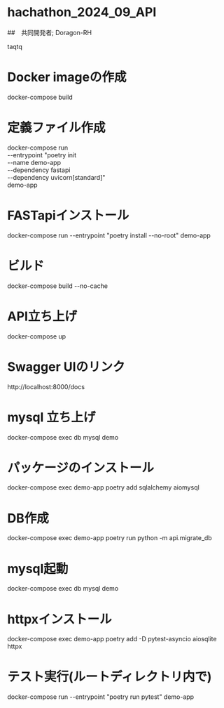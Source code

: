 # hachathon_2024_09_API
##　共同開発者;
Doragon-RH

taqtq
# Docker imageの作成
docker-compose build

# 定義ファイル作成
docker-compose run \
  --entrypoint "poetry init \
    --name demo-app \
    --dependency fastapi \
    --dependency uvicorn[standard]" \
  demo-app

# FASTapiインストール
docker-compose run --entrypoint "poetry install --no-root" demo-app

# ビルド
docker-compose build --no-cache

# API立ち上げ
docker-compose up

# Swagger UIのリンク
http://localhost:8000/docs

# mysql 立ち上げ
docker-compose exec db mysql demo

# パッケージのインストール
docker-compose exec demo-app poetry add sqlalchemy aiomysql

# DB作成
docker-compose exec demo-app poetry run python -m api.migrate_db

# mysql起動
docker-compose exec db mysql demo

# httpxインストール
docker-compose exec demo-app poetry add -D pytest-asyncio aiosqlite httpx

# テスト実行(ルートディレクトリ内で)
docker-compose run --entrypoint "poetry run pytest" demo-app

